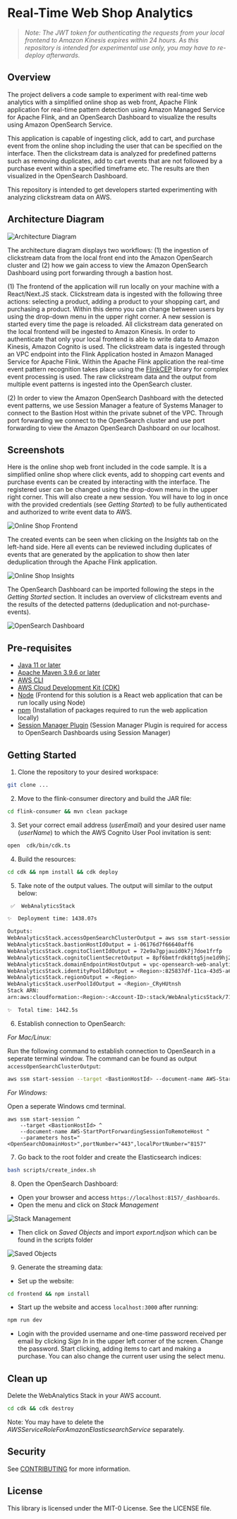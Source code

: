 # Real-Time Web Shop Analytics

> *Note: The JWT token for authenticating the requests from your local frontend to Amazon Kinesis expires within 24 hours. As this repository is intended for experimental use only, you may have to re-deploy afterwards.*

## Overview 

The project delivers a code sample to experiment with real-time web analytics with a simplified online shop as web front, Apache Flink application for real-time pattern detection using Amazon Managed Service for Apache Flink, and an OpenSearch Dashboard to visualize the results using Amazon OpenSearch Service. 

This application is capable of ingesting click, add to cart, and purchase event from the online shop including the user that can be specified on the interface. Then the clickstream data is analyzed for predefined patterns such as removing duplicates, add to cart events that are not followed by a purchase event within a specified timeframe etc. The results are then visualized in the OpenSearch Dashboard. 

This repository is intended to get developers started experimenting with analyzing clickstream data on AWS. 

## Architecture Diagram 

<img src="images/architecture_diagram.png" alt="Architecture Diagram">

The architecture diagram displays two workflows: (1) the ingestion of clickstream data from the local front end into the Amazon OpenSearch cluster and (2) how we gain access to view the Amazon OpenSearch Dashboard using port forwarding through a bastion host. 

(1) The frontend of the application will run locally on your machine with a React/Next.JS stack. Clickstream data is ingested with the following three actions: selecting a product, adding a product to your shopping cart, and purchasing a product. Within this demo you can change between users by using the drop-down menu in the upper right corner. A new session is started every time the page is reloaded. All clickstream data generated on the local frontend will be ingested to Amazon Kinesis. In order to authenticate that only your local frontend is able to write data to Amazon Kinesis, Amazon Cognito is used. The clickstream data is ingested through an VPC endpoint into the Flink Application hosted in Amazon Managed Service for Apache Flink. Within the Apache Flink application the real-time event pattern recognition takes place using the [FlinkCEP](https://nightlies.apache.org/flink/flink-docs-release-1.18/docs/libs/cep/) library for complex event processing is used. The raw clickstream data and the output from multiple event patterns is ingested into the OpenSearch cluster.

(2) In order to view the Amazon OpenSearch Dashboard with the detected event patterns, we use Session Manager a feature of Systems Manager to connect to the Bastion Host within the private subnet of the VPC. Through port forwarding we connect to the OpenSearch cluster and use port forwarding to view the Amazon OpenSearch Dashboard on our localhost. 


## Screenshots

Here is the online shop web front included in the code sample. It is a simplified online shop where click events, add to shopping cart events and purchase events can be created by interacting with the interface. The registered user can be changed using the drop-down menu in the upper right corner. This will also create a new session. You will have to log in once with the provided credentials (see *Getting Started*) to be fully authenticated and authorized to write event data to AWS. 

<img src="images/online_shop_frontend.png" alt="Online Shop Frontend">

The created events can be seen when clicking on the *Insights* tab on the left-hand side. Here all events can be reviewed including duplicates of events that are generated by the application to show then later deduplication through the Apache Flink application. 

<img src="images/online_shop_insights.png" alt="Online Shop Insights">

The OpenSearch Dashboard can be imported following the steps in the *Getting Started* section. It includes an overview of clickstream events and the results of the detected patterns (deduplication and not-purchase-events). 

<img src="images/opensearch_dashboard.png" alt="OpenSearch Dashboard">

## Pre-requisites
* [Java 11 or later](https://docs.aws.amazon.com/corretto/latest/corretto-11-ug/downloads-list.html)
* [Apache Maven 3.9.6 or later](https://maven.apache.org/)
* [AWS CLI](https://docs.aws.amazon.com/cli/latest/userguide/getting-started-install.html) 
* [AWS Cloud Development Kit (CDK)](https://aws.amazon.com/cdk/)
* [Node](https://nodejs.org/en/download) (Frontend for this solution is a React web application that can be run locally using Node)
* [npm](https://docs.npmjs.com/downloading-and-installing-node-js-and-npm) (Installation of packages required to run the web application locally)
* [Session Manager Plugin](https://docs.aws.amazon.com/systems-manager/latest/userguide/session-manager-working-with-install-plugin.html) (Session Manager Plugin is required for access to OpenSearch Dashboards using Session Manager)

## Getting Started

1. Clone the repository to your desired workspace:

```bash
git clone ...
```

2. Move to the flink-consumer directory and build the JAR file:

```bash
cd flink-consumer && mvn clean package
```

3. Set your correct email address (*userEmail*) and your desired user name (*userName*) to which the AWS Cognito User Pool invitation is sent:

```bash
open  cdk/bin/cdk.ts 
```

4. Build the resources:

```bash
cd cdk && npm install && cdk deploy
```

5. Take note of the output values. The output will similar to the output below:

```bash
 ✅  WebAnalyticsStack

✨  Deployment time: 1438.07s

Outputs:
WebAnalyticsStack.accessOpenSearchClusterOutput = aws ssm start-session --target i-06176d7f66640aff6 --document-name AWS-StartPortForwardingSessionToRemoteHost --parameters '{"portNumber":["443"],"localPortNumber":["8157"], "host":["vpc-opensearch-web-analytics-yjlawzqqao3tb52askwvkiiubi.<Region>.es.amazonaws.com"]}'
WebAnalyticsStack.bastionHostIdOutput = i-06176d7f66640aff6
WebAnalyticsStack.cognitoClientIdOutput = 72e9a7gpjauid0k7j7doe1frfp
WebAnalyticsStack.cognitoClientSecretOutput = 8pf6bmtfrdk8ttg5jne1d9hj2qa109qg9d85n52ae57g79a1vsv
WebAnalyticsStack.domainEndpointHostOutput = vpc-opensearch-web-analytics-yjlawzqqao3tb52askwvkiiubi.<Region>.es.amazonaws.com
WebAnalyticsStack.identityPoolIdOutput = <Region>:825837df-11ca-43d5-a6a0-a3cfa04897f9
WebAnalyticsStack.regionOutput = <Region>
WebAnalyticsStack.userPoolIdOutput = <Region>_CRyHUtnsh
Stack ARN: 
arn:aws:cloudformation:<Region>:<Account-ID>:stack/WebAnalyticsStack/71a1a2f0-c445-11ee-ac5a-12bb64c986e7

✨  Total time: 1442.5s
```

6. Establish connection to OpenSearch:

_For Mac/Linux:_

Run the following command to establish connection to OpenSearch in a seperate terminal window. The command can be found as output `accessOpenSearchClusterOutput`:

```bash
aws ssm start-session --target <BastionHostId> --document-name AWS-StartPortForwardingSessionToRemoteHost --parameters '{"portNumber":["443"],"localPortNumber":["8157"], "host":["<OpenSearchDomainHost>"]}'
```

_For Windows:_

Open a seperate Windows cmd terminal. 

```Windows cmd
aws ssm start-session ^
    --target <BastionHostId> ^
    --document-name AWS-StartPortForwardingSessionToRemoteHost ^
    --parameters host="<OpenSearchDomainHost>",portNumber="443",localPortNumber="8157"
```


7. Go back to the root folder and create the Elasticsearch indices:

```bash
bash scripts/create_index.sh
```

8. Open the OpenSearch Dashboard: 

- Open your browser and access `https://localhost:8157/_dashboards`.
- Open the menu and click on *Stack Management*

<img src="images/stack_management.png" alt="Stack Management">

 - Then click on *Saved Objects* and import *export.ndjson* which can be found in the scripts folder

 <img src="images/saved_objects.png" alt="Saved Objects">

9. Generate the streaming data:

- Set up the website:
```bash
cd frontend && npm install 
``` 

- Start up the website and access `localhost:3000` after running:

```bash
npm run dev
``` 

- Login with the provided username and one-time password received per email by clicking *Sign In* in the upper left corner of the screen. Change the password. Start clicking, adding items to cart and making a purchase. You can also change the current user using the select menu. 

## Clean up 

Delete the WebAnalytics Stack in your AWS account.

```bash
cd cdk && cdk destroy
```
Note: You may have to delete the *AWSServiceRoleForAmazonElasticsearchService* separately. 

## Security

See [CONTRIBUTING](CONTRIBUTING.md#security-issue-notifications) for more information.

## License

This library is licensed under the MIT-0 License. See the LICENSE file.

